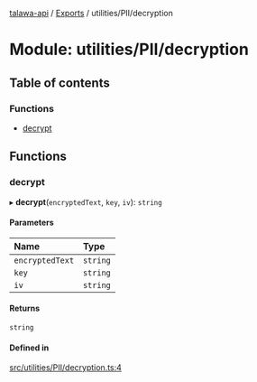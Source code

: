 [talawa-api](../README.md) / [Exports](../modules.md) / utilities/PII/decryption

# Module: utilities/PII/decryption

## Table of contents

### Functions

- [decrypt](utilities_PII_decryption.md#decrypt)

## Functions

### decrypt

▸ **decrypt**(`encryptedText`, `key`, `iv`): `string`

#### Parameters

| Name | Type |
| :------ | :------ |
| `encryptedText` | `string` |
| `key` | `string` |
| `iv` | `string` |

#### Returns

`string`

#### Defined in

[src/utilities/PII/decryption.ts:4](https://github.com/PalisadoesFoundation/talawa-api/blob/b1dd6c9/src/utilities/PII/decryption.ts#L4)
